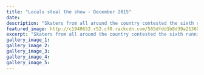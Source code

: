 ```yaml
---
title: "Locals steal the show - December 2015"
date: 
description: "Skaters from all around the country contested the sixth running of the St John's Club Rivercity Speed Skating Tour last weekend. The premier ladies class was dominated by Whanganui's Rebecca Smith..."
featured_image: http://c1940652.r52.cf0.rackcdn.com/565dfdd1b8d39a21360029a9/Rebecca-Smith-and-Jessica-van-Bentum-19.2.15-chron.jpg
excerpt: "Skaters from all around the country contested the sixth running of the St John's Club Rivercity Speed Skating Tour last weekend, but it was the locals who largely stole the show. The premier ladies class was dominated by former WHS student Whanganui's Rebecca Smith."
gallery_image_1: 
gallery_image_2: 
gallery_image_3: 
gallery_image_4: 
gallery_image_5: 
---
```

